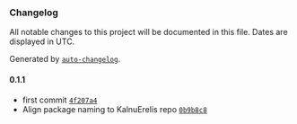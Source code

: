 ### Changelog

All notable changes to this project will be documented in this file. Dates are displayed in UTC.

Generated by [`auto-changelog`](https://github.com/CookPete/auto-changelog).

#### 0.1.1

- first commit [`4f207a4`](https://github.com/KalnuErelis/n8n-osint-industries/commit/4f207a4a3f38f10c6889c40406a5ef5d360cd6d5)
- Align package naming to KalnuErelis repo [`0b9b8c8`](https://github.com/KalnuErelis/n8n-osint-industries/commit/0b9b8c8c27194edc6a0e967f28d91fda95b6ce78)
